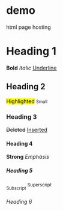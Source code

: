 # demo
html page hosting
<!DOCTYPE html>
<html>
<body>
<h1>Heading 1</h1>
<p><b>Bold</b> <i>Italic</i> <u>Underline</u></p>
<h2>Heading 2</h2>
<p><mark>Highlighted</mark> <small>Small</small></p>
<h3>Heading 3</h3>
<p><del>Deleted</del> <ins>Inserted</ins></p>
<h4>Heading 4</h4>
<p><strong>Strong</strong> <em>Emphasis</em></p>
<h5>Heading 5</h5>
<p><sub>Subscript</sub> <sup>Superscript</sup></p>
<h6>Heading 6</h6>
</body>
</html>
